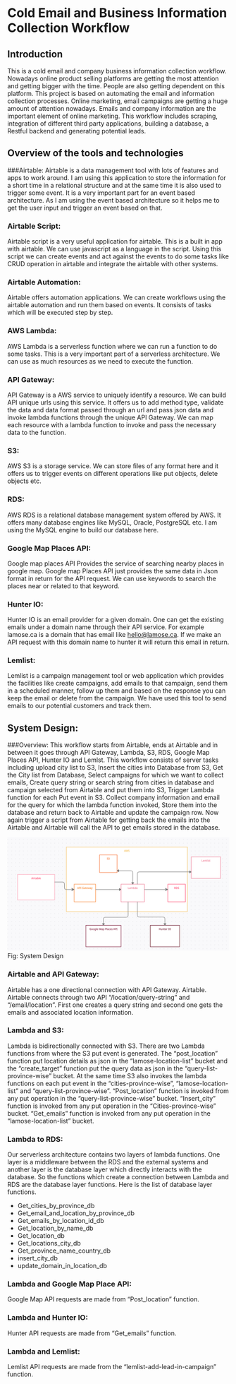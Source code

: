# Cold Email and Business Information Collection Workflow

## Introduction
This is a cold email and company business information collection workflow. Nowadays online product selling platforms are
getting the most attention and getting bigger with the time. People are also getting dependent on this platform. 
This project is based on automating the email and information collection processes.  Online marketing, email campaigns 
are getting a huge amount of attention nowadays.  Emails and company information are the important element of online 
marketing. This workflow includes scraping, integration of different third party applications, building a database, a 
Restful backend and generating potential leads.

## Overview of the tools and technologies
###Airtable: 
Airtable is a data management tool with lots of features and apps to work around. I am using this application to store 
the information for a short time in a relational structure and at the same time it is also used to trigger some event. 
It is a very important part for an event based architecture. As I am using  the event based architecture so it helps me 
to get the user input and trigger an event based on that.

### Airtable Script: 
Airtable script is a very useful application for airtable. This is a built in app with airtable. We can use javascript 
as a language in the script. Using this script we can create events and act against the events to do some tasks like 
CRUD operation in airtable and integrate the airtable with other systems.

### Airtable Automation: 
Airtable offers automation applications. We can create workflows using the airtable automation and run them based on 
events. It consists of tasks which will be executed step by step.

### AWS Lambda: 
AWS Lambda is a serverless function where we can run a function to do some tasks. This is a very important part of a 
serverless architecture. We can use as much resources as we need to execute the function. 

### API Gateway: 
API Gateway is a AWS service to uniquely identify a resource. We can build API unique urls using this service. It offers
us to add method type, validate the data and data format passed through an url and pass json data and invoke lambda 
functions through the unique API Gateway. We can map each resource with a lambda function to invoke and pass the 
necessary data to the function.

### S3: 
AWS S3 is a storage service. We can store files of any format here and it offers us to trigger events on different 
operations like put objects, delete objects etc. 

### RDS: 
AWS RDS is a relational database management system offered by AWS. It offers many database engines like MySQL, Oracle, 
PostgreSQL etc. I am using the MySQL engine to build our database here.

### Google Map Places API: 
Google map places API Provides the service of searching nearby places in google map. Google map Places API just provides
the same data in Json format in return for the API request. We can use keywords to search the places near or related to 
that keyword. 

### Hunter IO: 
Hunter IO is an email provider for a given domain. One can get the existing emails under a domain name through their API 
service. For example lamose.ca is a domain that has email like hello@lamose.ca. If we make an API request with this domain 
name to hunter it will return this email in return.

### Lemlist: 
Lemlist is a campaign management tool or web application which provides the facilities like create campaigns, add emails 
to that campaign, send them in a scheduled manner, follow up them and based on the response you can keep the email or 
delete from the campaign. We have used this tool to send emails to our potential customers and track them.


## System Design:
###Overview: 
This workflow starts from Airtable, ends at Airtable and in between it goes through API Gateway, Lambda, S3, RDS, 
Google Map Places API, Hunter IO and Lemlst. This workflow consists of server tasks including upload city list to S3, 
Insert the cities into Database from S3, Get the City list from Database, Select campaigns for which we want to collect 
emails, Create query string or search string from cities in database and campaign selected from Airtable and put them 
into S3, Trigger Lambda function for each Put event in S3. Collect company information and email for the query for which 
the lambda function invoked, Store them into the database and return back to Airtable and update the campaign row. Now 
again trigger a script from Airtable for getting back the emails into the Airtable and AIrtable will call the API to get 
emails stored in the database.

![System Design](./images/sys-design.png)
Fig: System Design

### Airtable and API Gateway: 
Airtable has a one directional connection with API Gateway. Airtable. Airtable connects through two API 
“/location/query-string” and “/email/location”. First one creates a query string and second one gets the emails and 
associated location information. 

### Lambda and S3: 
Lambda is bidirectionally connected with S3. There are two Lambda functions from where the S3 put event is generated. 
The “post_location” function put location details as json in the “lamose-location-list” bucket and  the “create_target” 
function put the query data as json in the “query-list-province-wise”  bucket. At the same time S3 also invokes the 
lambda functions on each put event in the “cities-province-wise”, “lamose-location-list” and “query-list-province-wise”. 
“Post_location” function is invoked from any put operation in the “query-list-province-wise” bucket. “Insert_city” 
function is invoked from any put operation in the “Cities-province-wise” bucket. “Get_emails” function is invoked from 
any put operation in the “lamose-location-list” bucket.

### Lambda to RDS: 
Our serverless architecture contains  two layers of lambda functions. One layer is a middleware between the RDS and the 
external systems and another layer is the database layer which directly interacts with the database. So the functions 
which create a connection between Lambda and RDS are the database layer functions. Here is the list of database layer functions.
* Get_cities_by_province_db
* Get_email_and_location_by_province_db
* Get_emails_by_location_id_db
* Get_location_by_name_db
* Get_location_db
* Get_locations_city_db
* Get_province_name_country_db
* insert_city_db
* update_domain_in_location_db

### Lambda and Google Map Place API: 
Google Map API requests are made from “Post_location” function. 

### Lambda and Hunter IO: 
Hunter API requests are made from “Get_emails” function.

### Lambda and Lemlist: 
Lemlist API requests are made from the “lemlist-add-lead-in-campaign” function. 

